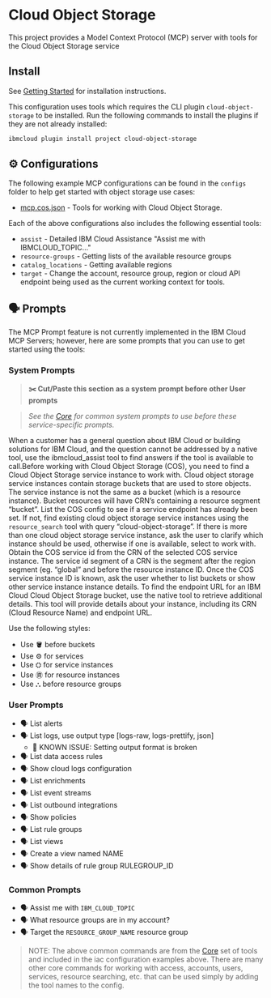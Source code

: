 # Cloud Object Storage

This project provides a Model Context Protocol (MCP) server with tools for the Cloud Object Storage service

## Install

See [Getting Started](https://ibm-cloud.github.io/mcp/overview/) for installation instructions.

This configuration uses tools which requires the CLI plugin `cloud-object-storage` to be installed.  Run the following commands to install the plugins if they are not already installed:

```bash
ibmcloud plugin install project cloud-object-storage
```

## ⚙️ Configurations

The following example MCP configurations can be found in the `configs` folder to help get started with object storage use cases:

- [mcp.cos.json](https://github.com/IBM-Cloud/ibmcloud-mcp-server/blob/main/src/object-storage/configs/mcp.cos.json) - Tools for working with Cloud Object Storage.

Each of the above configurations also includes the following essential tools:

- `assist` - Detailed IBM Cloud Assistance "Assist me with IBMCLOUD_TOPIC..."
- `resource-groups` - Getting lists of the available resource groups
- `catalog_locations` - Getting available regions
- `target` - Change the account, resource group, region or cloud API endpoint being used as the current working context for tools.

## 🗣️ Prompts

The MCP Prompt feature is not currently implemented in the IBM Cloud MCP Servers; however, here are some prompts that you can
use to get started using the tools:

### System Prompts

> **✂️ Cut/Paste this section as a system prompt before other User prompts**

> _See the [Core](https://github.com/IBM-Cloud/ibmcloud-mcp-server/blob/main/src/core/README.md) for common system prompts to use before these service-specific prompts._

When a customer has a general question about IBM Cloud or building solutions for IBM Cloud, and the question cannot be addressed by a native tool, use the ibmcloud_assist tool to find answers if the tool is available to call.Before working with Cloud Object Storage (COS), you need to find a Cloud Object Storage service instance to work with.  Cloud object storage service instances contain storage buckets that are used to store objects.  The service instance is not the same as a bucket (which is a resource instance).  Bucket resources will have CRN’s containing a resource segment “bucket”.
List the COS config to see if a service endpoint has already been set.
If not, find existing cloud object storage service instances using the `resource_search` tool with query “cloud-object-storage”.
If there is more than one cloud object storage service instance, ask the user to clarify which instance should be used, otherwise if one is available, select to work with.
Obtain the COS service id from the CRN of the selected COS service instance.  The service id segment of a CRN is the segment after the region segment (eg. “global” and before the resource instance ID.
Once the COS service instance ID is known, ask the user whether to list buckets or show other service instance instance details.
To find the endpoint URL for an IBM Cloud Cloud Object Storage bucket, use the native tool to retrieve additional details. This tool will provide details about your instance, including its CRN (Cloud Resource Name) and endpoint URL.

Use the following styles:

- Use 🪣 before buckets
- Use ⚙️ for services
- Use ⛭ for service instances
- Use ㊮ for resource instances
- Use ⛬ before resource groups

### User Prompts

- 🗣️ List alerts
- 🗣️ List logs, use output type [logs-raw, logs-prettify, json] 
  - 🚨 KNOWN ISSUE: Setting output format is broken
- 🗣️ List data access rules
- 🗣️ Show cloud logs configuration
- 🗣️ List enrichments
- 🗣️ List event streams
- 🗣️ List outbound integrations
- 🗣️ Show policies
- 🗣️ List rule groups
- 🗣️ List views
- 🗣️ Create a view named NAME
- 🗣️ Show details of rule group RULEGROUP_ID

### Common Prompts

- 🗣️ Assist me with `IBM_CLOUD_TOPIC`
- 🗣️ What resource groups are in my account?
- 🗣️ Target the `RESOURCE_GROUP_NAME` resource group

> NOTE: The above common commands are from the [Core](https://github.com/IBM-Cloud/ibmcloud-mcp-server/blob/main/src/core/README.md) set of tools and included in the iac configuration examples above.  There are many other core commands for working with access, accounts, users, services, resource searching, etc. that can be used simply by adding the tool names to the config.
